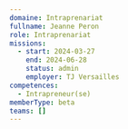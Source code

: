 ```yaml
---
domaine: Intraprenariat
fullname: Jeanne Peron
role: Intraprenariat
missions:
  - start: 2024-03-27
    end: 2024-06-28
    status: admin
    employer: TJ Versailles
competences:
  - Intrapreneur(se)
memberType: beta
teams: []
---
```

